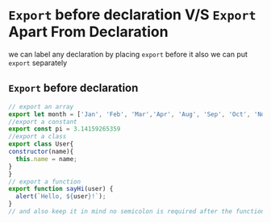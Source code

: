 # `Export` before declaration V/S `Export` Apart From Declaration
we can label any declaration by placing `export` before it also we can put `export` separately
## `Export` before declaration
```javascript
// export an array
export let month = ['Jan', 'Feb', 'Mar','Apr', 'Aug', 'Sep', 'Oct', 'Nov', 'Dec'];
//export a constant
export const pi = 3.14159265359
//export a class
export class User{
constructor(name){
  this.name = name;
}
}
// export a function
export function sayHi(user) {
  alert(`Hello, ${user}!`);
}
// and also keep it in mind no semicolon is required after the function or class declaration.
```
